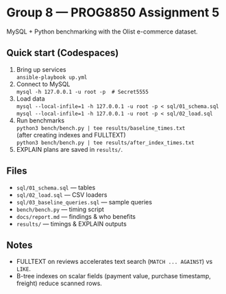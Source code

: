 # Group 8 — PROG8850 Assignment 5

MySQL + Python benchmarking with the Olist e-commerce dataset.

## Quick start (Codespaces)
1. Bring up services  
   `ansible-playbook up.yml`
2. Connect to MySQL  
   `mysql -h 127.0.0.1 -u root -p  # Secret5555`
3. Load data  
   `mysql --local-infile=1 -h 127.0.0.1 -u root -p < sql/01_schema.sql`  
   `mysql --local-infile=1 -h 127.0.0.1 -u root -p < sql/02_load.sql`
4. Run benchmarks  
   `python3 bench/bench.py | tee results/baseline_times.txt`  
   (after creating indexes and FULLTEXT)  
   `python3 bench/bench.py | tee results/after_index_times.txt`
5. EXPLAIN plans are saved in `results/`.

## Files
- `sql/01_schema.sql` — tables
- `sql/02_load.sql` — CSV loaders
- `sql/03_baseline_queries.sql` — sample queries
- `bench/bench.py` — timing script
- `docs/report.md` — findings & who benefits
- `results/` — timings & EXPLAIN outputs

## Notes
- FULLTEXT on reviews accelerates text search (`MATCH ... AGAINST`) vs `LIKE`.
- B-tree indexes on scalar fields (payment value, purchase timestamp, freight) reduce scanned rows.
